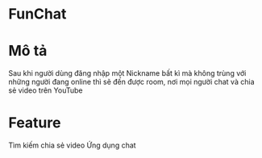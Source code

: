 # FunChat
# Mô tả

Sau khi người dùng đăng nhập một Nickname bất kì mà không trùng với những người đang online thì sẽ đến được 
room, nơi mọi người chat và chia sẻ video trên YouTube

# Feature  	
Tìm kiếm chia sẻ video
Ứng dụng chat
